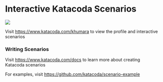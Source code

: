 # Interactive Katacoda Scenarios

[![](http://shields.katacoda.com/katacoda/khumara/count.svg)](https://www.katacoda.com/khumara "Get your profile on Katacoda.com")

Visit https://www.katacoda.com/khumara to view the profile and interactive scenarios

### Writing Scenarios
Visit https://www.katacoda.com/docs to learn more about creating Katacoda scenarios

For examples, visit https://github.com/katacoda/scenario-example
